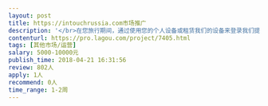 ```yaml
---                
layout: post       
title: https://intouchrussia.com市场推广           
description: '</br>在您旅行期间，通过使用您的个人设备或租赁我们的设备来登录我们提供的安全的网络，以便节省资金。</br>在俄罗斯旅行中，通过使用In Touch软件 ，从上面能获得产品和服务上的特殊优惠。</br>'     
contenturl: https://pro.lagou.com/project/7405.html      
tags: [其他市场/运营]            
salary: 5000-10000元          
publish_time: 2018-04-21 16:31:56         
review: 802人                   
apply: 1人                   
recommend: 0人                   
time_range: 1-2周              
---                 
```

